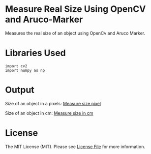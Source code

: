 # Measure Real Size Using OpenCV and Aruco-Marker
Measures the real size of an object using OpenCv and Aruco Marker.

# Libraries Used
    import cv2
    import numpy as np


# Output
Size of an object in a pixels: [Measure size pixel](/output/size-of-an-object-in-pixel.png)

Size of an object in cm: [Measure size in cm](/output/size-of-object-in-cm_1.png)

# License
The MIT License (MIT). Please see [License File](/LICENSE) for more information.
